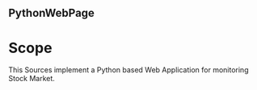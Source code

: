 ## PythonWebPage

# Scope
This Sources implement a Python based Web Application for monitoring Stock 
Market.





